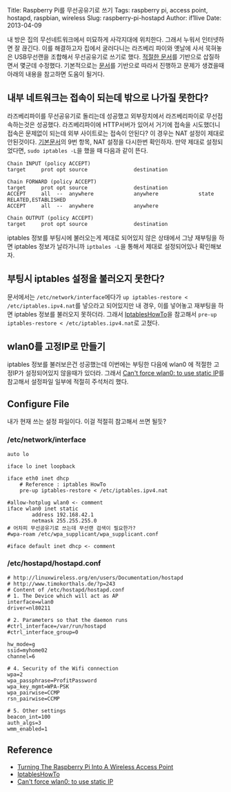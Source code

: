 Title: Raspberry Pi를 무선공유기로 쓰기
Tags: raspberry pi, access point, hostapd, raspbian, wireless 
Slug: raspberry-pi-hostapd
Author: if1live
Date: 2013-04-09

내 방은 집의 무선네트워크에서 미묘하게 사각지대에 위치한다. 
그래서 누워서 인터넷하면 잘 끊긴다. 
이를 해결하고자 집에서 굴러다니는 라즈베리 파이와 옛날에 사서 묵혀놓은 USB무선랜을 조합해서 무선공유기로 쓰기로 했다. 
[적절한 문서][base_ref]를 기반으로 삽질하면서 몇군데 수정했다. 
기본적으로는 [문서][base_ref]를 기반으로 따라서 진행하고 문제가 생겼을때 아래의 내용을 참고하면 도움이 될거다.

## 내부 네트워크는 접속이 되는데 밖으로 나가질 못한다?
라즈베리파이를 무선공유기로 돌리는데 성공했고 외부장치에서 라즈베리파이로 무선접속하는것은 성공했다. 
라즈베리파이에 HTTP서버가 있어서 거기에 접속을 시도했더니 접속은 문제없이 되는데 외부 사이트로는 접속이 안된다? 
이 경우는 NAT 설정이 제대로 안된것이다. 
[기본문서][base_ref]의 9번 항목, NAT 설정을 다시한번 확인하자. 
만약 제대로 설정되었다면, ```sudo iptables -L```을 했을 때 다음과 같이 뜬다.

```
Chain INPUT (policy ACCEPT)
target     prot opt source               destination

Chain FORWARD (policy ACCEPT)
target     prot opt source               destination
ACCEPT     all  --  anywhere             anywhere             state RELATED,ESTABLISHED
ACCEPT     all  --  anywhere             anywhere

Chain OUTPUT (policy ACCEPT)
target     prot opt source               destination
```
iptables 정보를 부팅시에 불러오는게 제대로 되어있지 않은 상태에서 그냥 재부팅을 하면 iptables 정보가 날라가니까 ```iptbales -L```을 통해서 제대로 설정되어있나 확인해보자.

## 부팅시 iptables 설정을 불러오지 못한다?
문서에서는 ```/etc/network/interface```에다가 ```up iptables-restore < /etc/iptables.ipv4.nat```를 넣으라고 되어있지만 내 경우, 이를 넣어놓고 재부팅을 하면 iptables 정보를 불러오지 못하더라. 그래서 [IptablesHowTo][iptables]을 참고해서 ```pre-up iptables-restore < /etc/iptables.ipv4.nat```로 고쳤다.

## wlan0를 고정IP로 만들기
iptables 정보를 불러보은건 성공했는데 이번에는 부팅한 다음에 wlan0 에 적절한 고정IP가 설정되어있지 않을때가 있더라. 그래서 [Can't force wlan0: to use static IP][use_static_ip]를 참고해서 설정파일 일부에 적절히 주석처리 했다.


## Configure File
내가 현재 쓰는 설정 파일이다. 이걸 적절히 참고해서 쓰면 될듯?

### /etc/network/interface
```
auto lo

iface lo inet loopback

iface eth0 inet dhcp
    # Reference : iptables HowTo
    pre-up iptables-restore < /etc/iptables.ipv4.nat

#allow-hotplug wlan0 <- comment
iface wlan0 inet static
        address 192.168.42.1
        netmask 255.255.255.0
# 어차피 무선공유기로 쓰는데 무선랜 검색이 필요한가?
#wpa-roam /etc/wpa_supplicant/wpa_supplicant.conf 

#iface default inet dhcp <- comment
```

### /etc/hostapd/hostapd.conf
```
# http://linuxwireless.org/en/users/Documentation/hostapd
# http://www.timokorthals.de/?p=243
# Content of /etc/hostapd/hostapd.conf
# 1. The Device which will act as AP
interface=wlan0
driver=nl80211

# 2. Parameters so that the daemon runs
#ctrl_interface=/var/run/hostapd
#ctrl_interface_group=0

hw_mode=g
ssid=myhome02
channel=6

# 4. Security of the Wifi connection
wpa=2
wpa_passphrase=ProfitPassword
wpa_key_mgmt=WPA-PSK
wpa_pairwise=CCMP
rsn_pairwise=CCMP

# 5. Other settings
beacon_int=100
auth_algs=3
wmm_enabled=1
```

## Reference
* [Turning The Raspberry Pi Into A Wireless Access Point][base_ref]
* [IptablesHowTo][iptables]
* [Can't force wlan0: to use static IP][use_static_ip]

[base_ref]: http://thebitbangtheory.blogspot.kr/2012/12/turning-raspberry-pi-into-wireless.html
[iptables]: https://help.ubuntu.com/community/IptablesHowTo
[use_static_ip]: http://www.raspberrypi.org/phpBB3/viewtopic.php?f=26&t=22660